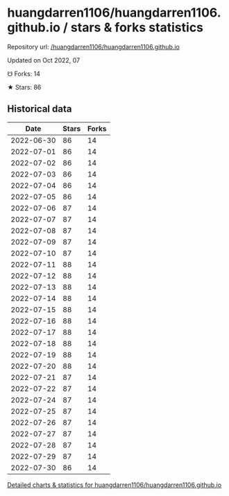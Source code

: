 # huangdarren1106/huangdarren1106.github.io / stars & forks statistics

Repository url: [/huangdarren1106/huangdarren1106.github.io](https://github.com/huangdarren1106/huangdarren1106.github.io)

Updated on Oct 2022, 07

☋ Forks: 14

★ Stars: 86

## Historical data
| Date | Stars | Forks |
|------|-------|-------|
| 2022-06-30 | 86 | 14 | 
| 2022-07-01 | 86 | 14 | 
| 2022-07-02 | 86 | 14 | 
| 2022-07-03 | 86 | 14 | 
| 2022-07-04 | 86 | 14 | 
| 2022-07-05 | 86 | 14 | 
| 2022-07-06 | 87 | 14 | 
| 2022-07-07 | 87 | 14 | 
| 2022-07-08 | 87 | 14 | 
| 2022-07-09 | 87 | 14 | 
| 2022-07-10 | 87 | 14 | 
| 2022-07-11 | 88 | 14 | 
| 2022-07-12 | 88 | 14 | 
| 2022-07-13 | 88 | 14 | 
| 2022-07-14 | 88 | 14 | 
| 2022-07-15 | 88 | 14 | 
| 2022-07-16 | 88 | 14 | 
| 2022-07-17 | 88 | 14 | 
| 2022-07-18 | 88 | 14 | 
| 2022-07-19 | 88 | 14 | 
| 2022-07-20 | 88 | 14 | 
| 2022-07-21 | 87 | 14 | 
| 2022-07-22 | 87 | 14 | 
| 2022-07-24 | 87 | 14 | 
| 2022-07-25 | 87 | 14 | 
| 2022-07-26 | 87 | 14 | 
| 2022-07-27 | 87 | 14 | 
| 2022-07-28 | 87 | 14 | 
| 2022-07-29 | 87 | 14 | 
| 2022-07-30 | 86 | 14 | 


[Detailed charts & statistics for huangdarren1106/huangdarren1106.github.io](https://reviewgithub.com/rep/huangdarren1106/huangdarren1106.github.io)
